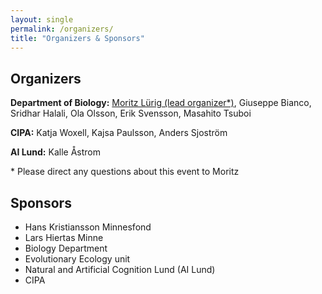 ```yaml
---
layout: single
permalink: /organizers/
title: "Organizers & Sponsors"
---
```


## Organizers

**Department of Biology:** [Moritz Lürig (lead organizer*)](mailto:moritz.lurig@biol.lu.se), Giuseppe Bianco, Sridhar Halali, Ola Olsson, Erik Svensson, Masahito Tsuboi

**CIPA:** Katja Woxell, Kajsa Paulsson, Anders Sjoström

**AI Lund:** Kalle Åstrom

\* Please direct any questions about this event to Moritz

## Sponsors

- Hans Kristiansson Minnesfond
- Lars Hiertas Minne
- Biology Department
- Evolutionary Ecology unit
- Natural and Artificial Cognition Lund (AI Lund)
- CIPA
